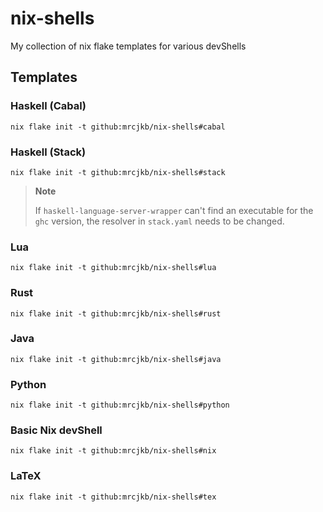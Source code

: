 # nix-shells

My collection of nix flake templates for various devShells

## Templates

### Haskell (Cabal)

```console
nix flake init -t github:mrcjkb/nix-shells#cabal
```

### Haskell (Stack)

```console
nix flake init -t github:mrcjkb/nix-shells#stack
```

> **Note**
>
> If `haskell-language-server-wrapper` can't find an executable
> for the `ghc` version, the resolver in `stack.yaml` needs to
> be changed.

### Lua

```console
nix flake init -t github:mrcjkb/nix-shells#lua
```

### Rust

```console
nix flake init -t github:mrcjkb/nix-shells#rust
```

### Java

```console
nix flake init -t github:mrcjkb/nix-shells#java
```

### Python

```console
nix flake init -t github:mrcjkb/nix-shells#python
```

### Basic Nix devShell

```console
nix flake init -t github:mrcjkb/nix-shells#nix
```

### LaTeX

```console
nix flake init -t github:mrcjkb/nix-shells#tex
```

